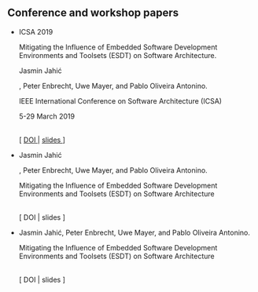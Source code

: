 ## Conference and workshop papers
* <p class="conferencePaperInput">
    <p class="conferenceAbbreviation">
        ICSA 2019
    </p> 

    <p class="conferenceArticleTitle"> 
        Mitigating the Influence of Embedded Software Development Environments and Toolsets (ESDT) on Software Architecture.
    </p>

    <p class="conferenceAuthors"> 
        <p class="authorMe">Jasmin Jahić</p>, Peter Enbrecht, Uwe Mayer, and Pablo Oliveira Antonino. 
    </p>  

    <p class="conferenceName">
        IEEE International Conference on Software Architecture (ICSA)
    </p>

    <p class="conferenceDate">
        5-29 March 2019
    </p>

    <p class="conferenceNote">
    </p>
    <br/> 
    [ 
    <a href="https://doi.org/10.1109/ICSA.2019.00020">
        DOI
    </a> 
    | 
    <a href="#">
        slides
    </a>]
  </p>
* <p class="conferenceAbbreviation"></p> 
  <p class="conferenceAuthors"> <p class="authorMe">Jasmin Jahić</p>, Peter Enbrecht, Uwe Mayer, and Pablo Oliveira Antonino. </p>
  <p class="conferenceTitle"> Mitigating the Influence of Embedded Software Development Environments and Toolsets (ESDT) on Software Architecture </p>
  <p class="conferenceDate"></p>
  <br/> 
  [ DOI | slides ]
* <p class="conferenceAbbreviation"></p> 
  <p class="conferenceAuthors"> Jasmin Jahić, Peter Enbrecht, Uwe Mayer, and Pablo Oliveira Antonino. </p>
  <p class="conferenceTitle"> Mitigating the Influence of Embedded Software Development Environments and Toolsets (ESDT) on Software Architecture </p>
  <p class="conferenceDate"></p>
  <br/> 
  [ DOI | slides ]
  
